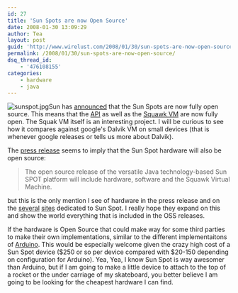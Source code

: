 ```yaml
---
id: 27
title: 'Sun Spots are now Open Source'
date: 2008-01-30 13:09:29
author: Tea
layout: post
guid: 'http://www.wirelust.com/2008/01/30/sun-spots-are-now-open-source/'
permalink: /2008/01/30/sun-spots-are-now-open-source/
dsq_thread_id:
    - '476108155'
categories:
    - hardware
    - java
---
```


![sunspot.jpg](http://www.wirelust.com/blog/wp-content/uploads/2008/01/sunspot.jpg)Sun has [announced](http://www.sun.com/aboutsun/pr/2008-01/sunflash.20080129.3.xml) that the Sun Spots are now fully open source. This means that the [API](https://spots-libraries.dev.java.net/) as well as the [Squawk VM](https://squawk.dev.java.net/) are now fully open. The Squak VM itself is an interesting project. I will be curious to see how it compares against google's Dalvik VM on small devices (that is whenever google releases or tells us more about Dalvik).

The [press release](http://www.sun.com/aboutsun/pr/2008-01/sunflash.20080129.3.xml) seems to imply that the Sun Spot hardware will also be open source:

> The open source release of the versatile Java technology-based Sun SPOT platform will include hardware, software and the Squawk Virtual Machine.

but this is the only mention I see of hardware in the press release and on the [several](https://www.sunspotworld.com/) [sites](https://spots.dev.java.net/) dedicated to Sun Spot. I really hope they expand on this and show the world everything that is included in the OSS releases.

If the hardware is Open Source that could make way for some third parties to make their own implementations, similar to the different implementaitons of [Arduino](http://www.arduino.cc/). This would be especially welcome given the crazy high cost of a Sun Spot device ($250 or so per device compared with $20-150 depending on configuration for Arduino). Yea, Yea, I know Sun Spot is way awesomer than Arduino, but if I am going to make a little device to attach to the top of a rocket or the under carriage of my skateboard, you better believe I am going to be looking for the cheapest hardware I can find.